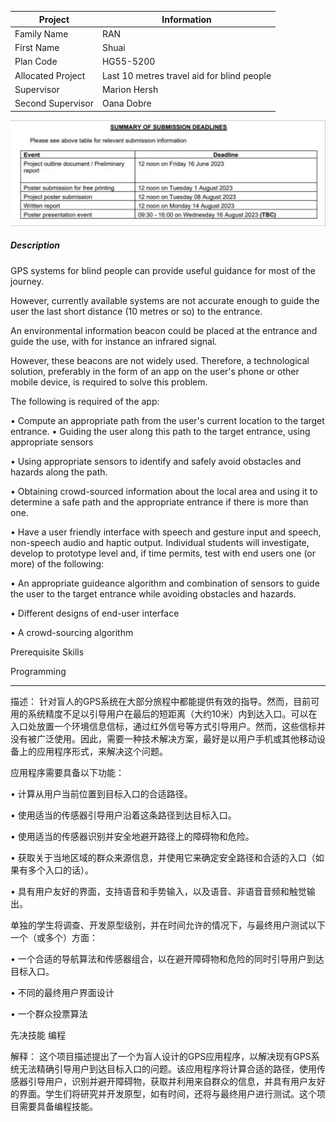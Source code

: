 | Project           | Information                                |
| ----------------- | ------------------------------------------ |
| Family Name       | RAN                                        |
| First Name        | Shuai                                      |
| Plan Code         | HG55-5200                                  |
| Allocated Project | Last 10 metres travel aid for blind people |
|   Supervisor      | Marion Hersh                               |
|Second   Supervisor |          Oana Dobre                        |

![](assets/0980b3494ad0b2631da0425608f3865.png)
##### Description

GPS systems for blind people can provide useful guidance for most of the journey. 

However, currently available systems are not accurate enough to guide the user the last short distance (10 metres or so) to the entrance. 

An environmental information beacon could be placed at the entrance and guide the use, with for instance an infrared signal. 

However, these beacons are not widely used. Therefore, a technological solution, preferably in the form of an app on the user's phone or other mobile device, is required to solve this problem. 

The following is required of the app: 

• Compute an appropriate path from the user's current location to the target entrance. 
• Guiding the user along this path to the target entrance, using appropriate sensors 

• Using appropriate sensors to identify and safely avoid obstacles and hazards along the path. 

• Obtaining crowd-sourced information about the local area and using it to determine a safe path and the appropriate entrance if there is more than one. 

• Have a user friendly interface with speech and gesture input and speech, non-speech audio and haptic output. Individual students will investigate, develop to prototype level and, if time permits, test with end users one (or more) of the following: 

• An appropriate guideance algorithm and combination of sensors to guide the user to the target entrance while avoiding obstacles and hazards. 

• Different designs of end-user interface 

• A crowd-sourcing algorithm

Prerequisite Skills

Programming

---

描述： 针对盲人的GPS系统在大部分旅程中都能提供有效的指导。然而，目前可用的系统精度不足以引导用户在最后的短距离（大约10米）内到达入口。可以在入口处放置一个环境信息信标，通过红外信号等方式引导用户。然而，这些信标并没有被广泛使用。因此，需要一种技术解决方案，最好是以用户手机或其他移动设备上的应用程序形式，来解决这个问题。

应用程序需要具备以下功能： 

• 计算从用户当前位置到目标入口的合适路径。 

• 使用适当的传感器引导用户沿着这条路径到达目标入口。 

• 使用适当的传感器识别并安全地避开路径上的障碍物和危险。 

• 获取关于当地区域的群众来源信息，并使用它来确定安全路径和合适的入口（如果有多个入口的话）。 

• 具有用户友好的界面，支持语音和手势输入，以及语音、非语音音频和触觉输出。

单独的学生将调查、开发原型级别，并在时间允许的情况下，与最终用户测试以下一个（或多个）方面： 

• 一个合适的导航算法和传感器组合，以在避开障碍物和危险的同时引导用户到达目标入口。 

• 不同的最终用户界面设计 

• 一个群众投票算法

先决技能 编程

解释： 这个项目描述提出了一个为盲人设计的GPS应用程序，以解决现有GPS系统无法精确引导用户到达目标入口的问题。该应用程序将计算合适的路径，使用传感器引导用户，识别并避开障碍物，获取并利用来自群众的信息，并具有用户友好的界面。学生们将研究并开发原型，如有时间，还将与最终用户进行测试。这个项目需要具备编程技能。